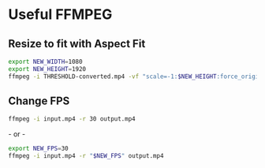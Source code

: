 # Useful FFMPEG

## Resize to fit with Aspect Fit

```bash
export NEW_WIDTH=1080
export NEW_HEIGHT=1920
ffmpeg -i THRESHOLD-converted.mp4 -vf "scale=-1:$NEW_HEIGHT:force_original_aspect_ratio=increase,crop=$NEW_WIDTH:$NEW_HEIGHT,pad=$NEW_WIDTH:$NEW_HEIGHT:(ow-iw)/2:(oh-ih)/2:black" output1.mp4
```

## Change FPS

```bash
ffmpeg -i input.mp4 -r 30 output.mp4
```

\- or \-
```bash
export NEW_FPS=30
ffmpeg -i input.mp4 -r "$NEW_FPS" output.mp4
```
